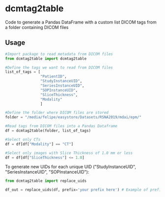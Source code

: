 # dcmtag2table
Code to generate a Pandas DataFrame with a custom list DICOM tags from a folder containing DICOM files

## Usage

```python
#Import package to read metadata from DICOM files
from dcmtag2table import dcmtag2table

#Define the tags we want to read from DICOM files
list_of_tags = [
                "PatientID",
                "StudyInstanceUID",
                "SeriesInstanceUID",
                "SOPInstanceUID",
                "SliceThickness",
                "Modality"
                ]

#Define the folder where DICOM files are stored
folder = "/media/felipe/easystore/Datasets/RSNA2019/mdai/epm/"

#Read tags from DICOM files into a Pandas Dataframe
df = dcmtag2table(folder, list_of_tags)

#Select only CTs
df = df[df["Modality"] == "CT"]

#Select only images with Slice Thickness of 1.0 mm or less
df = df[df["SliceThickness"] <= 1.0]

```

To generate new UIDs for each unique UID ("StudyInstanceUID", "SeriesInstanceUID", "SOPInstanceUID"):

```python
from dcmtag2table import replace_uids

df_out = replace_uids(df, prefix='your prefix here') # Example of prefix: "1.2.840.12345."
```

